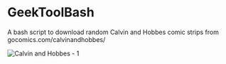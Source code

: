 GeekToolBash
============

A bash script to download random Calvin and Hobbes comic strips from gocomics.com/calvinandhobbes/


![Calvin and Hobbes - 1](https://lh4.googleusercontent.com/TZkEbkEUgfXVhtL3XNgQ8tYNuaO_WF_WhgtuN0nYGJEx=s0)
